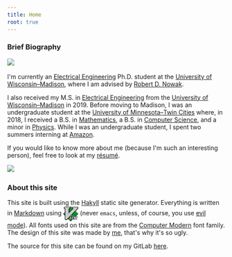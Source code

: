 ```yaml
---
title: Home
root: true
---
```


### Brief Biography

<img src="https://files.rahul.sh/rahul/rahul-tokyo-2019-800x600.jpg" id="rahul-img-desktop"/>

I'm currently an [Electrical
Engineering](https://www.engr.wisc.edu/department/electrical-computer-engineering/)
Ph.D. student at the [University of
Wisconsin&ndash;Madison](https://www.wisc.edu/), where I am advised by [Robert
D. Nowak](https://nowak.ece.wisc.edu/).

I also received my M.S. in [Electrical
Engineering](https://www.engr.wisc.edu/department/electrical-computer-engineering/)
from the [University of Wisconsin&ndash;Madison](https://www.wisc.edu/) in 2019.
Before moving to Madison, I was an undergraduate student at the [University of
Minnesota&ndash;Twin Cities](https://twin-cities.umn.edu/) where, in 2018, I
received a B.S. in [Mathematics](https://math.umn.edu/), a B.S. in [Computer
Science](https://www.cs.umn.edu/), and a minor in
[Physics](https://www.physics.umn.edu/). While I was an undergraduate student, I
spent two summers interning at [Amazon](https://www.amazon.com/).

If you would like to know more about me (because I'm such an interesting
person), feel free to look at my
[r&#233;sum&#233;](https://files.rahul.sh/rahulparhi_resume.pdf).

<img src="https://files.rahul.sh/rahul/rahul-tokyo-2019-800x600.jpg" id="rahul-img-mobile"/>

### About this site

This site is built using the [Hakyll](http://jaspervdj.be/hakyll/) static site
generator.  Everything is written in
[Markdown](http://daringfireball.net/projects/markdown/) using <a
href="http://www.vim.org/"><img class="dark-shadow"
style='vertical-align:middle;' alt="Vim" title="Vim" src="/img/vim.svg"
height="35"></a> (never `emacs`, unless, of course, you use [evil
mode](https://www.emacswiki.org/emacs/Evil)).  All fonts used on this site are
from the [Computer Modern](https://en.wikipedia.org/wiki/Computer_Modern) font
family. The design of this site was made by [me](. "recursion, we meet again"),
that's why it's so ugly.

The source for this site can be found on my GitLab
[here](https://gitlab.com/rp/site).


